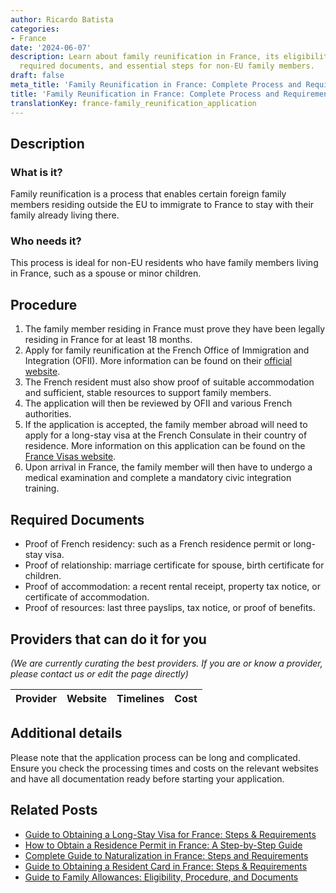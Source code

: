 ```yaml
---
author: Ricardo Batista
categories:
- France
date: '2024-06-07'
description: Learn about family reunification in France, its eligibility, procedures,
  required documents, and essential steps for non-EU family members.
draft: false
meta_title: 'Family Reunification in France: Complete Process and Requirements'
title: 'Family Reunification in France: Complete Process and Requirements'
translationKey: france-family_reunification_application
---
```


## Description

### What is it?
Family reunification is a process that enables certain foreign family members residing outside the EU to immigrate to France to stay with their family already living there.

### Who needs it?
This process is ideal for non-EU residents who have family members living in France, such as a spouse or minor children.

## Procedure

1. The family member residing in France must prove they have been legally residing in France for at least 18 months.
2. Apply for family reunification at the French Office of Immigration and Integration (OFII). More information can be found on their [official website](http://www.ofii.fr/).
3. The French resident must also show proof of suitable accommodation and sufficient, stable resources to support family members.
4. The application will then be reviewed by OFII and various French authorities.
5. If the application is accepted, the family member abroad will need to apply for a long-stay visa at the French Consulate in their country of residence. More information on this application can be found on the [France Visas website](https://france-visas.gouv.fr/).
6. Upon arrival in France, the family member will then have to undergo a medical examination and complete a mandatory civic integration training.

## Required Documents

- Proof of French residency: such as a French residence permit or long-stay visa.
- Proof of relationship: marriage certificate for spouse, birth certificate for children.
- Proof of accommodation: a recent rental receipt, property tax notice, or certificate of accommodation.
- Proof of resources: last three payslips, tax notice, or proof of benefits.

## Providers that can do it for you

_(We are currently curating the best providers. If you are or know a provider, please contact us or edit the page directly)_

| Provider        |     Website     |     Timelines    |       Cost      |
| --------------- | --------------- |  :-------------: | :-------------: |

## Additional details
Please note that the application process can be long and complicated. Ensure you check the processing times and costs on the relevant websites and have all documentation ready before starting your application.


## Related Posts

- [Guide to Obtaining a Long-Stay Visa for France: Steps & Requirements](https://tramitit.com/guides/france/visa_application/)
- [How to Obtain a Residence Permit in France: A Step-by-Step Guide](https://tramitit.com/guides/france/residence_permit_application/)
- [Complete Guide to Naturalization in France: Steps and Requirements](https://tramitit.com/guides/france/naturalization_application/)
- [Guide to Obtaining a Resident Card in France: Steps & Requirements](https://tramitit.com/guides/france/resident_card_application/)
- [Guide to Family Allowances: Eligibility, Procedure, and Documents](https://tramitit.com/guides/france/family_allowance_application/)